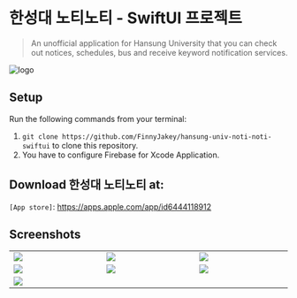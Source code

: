 # 한성대 노티노티 - SwiftUI 프로젝트
> An unofficial application for Hansung University that you can check out notices, schedules, bus and receive keyword notification services.

![logo](https://github.com/FinnyJakey/hansung-univ-noti-noti-flutter/assets/71024092/9d5cf0d8-3aca-4474-880a-63e35428ded6)

## Setup
Run the following commands from your terminal:
1. `git clone https://github.com/FinnyJakey/hansung-univ-noti-noti-swiftui` to clone this repository.
3. You have to configure Firebase for Xcode Application.

## Download 한성대 노티노티 at:
`[App store]`: https://apps.apple.com/app/id6444118912

## Screenshots
<table width="100%">
  <tbody>
    <tr>
      <td width="1%"><img src="https://github.com/FinnyJakey/hansung-univ-noti-noti-swiftui/assets/71024092/94738ca6-88a6-41fb-adac-bb79a83972d1"/></td>
      <td width="1%"><img src="https://github.com/FinnyJakey/hansung-univ-noti-noti-swiftui/assets/71024092/99e422d4-616b-4a25-a772-cb65d8e2ea1a"/></td>
      <td width="1%"><img src="https://github.com/FinnyJakey/hansung-univ-noti-noti-swiftui/assets/71024092/e33649aa-dfd1-4d21-8247-bb7f5de2f6be"/></td>
    </tr>
    <tr>
      <td width="1%"><img src="https://github.com/FinnyJakey/hansung-univ-noti-noti-swiftui/assets/71024092/12cb7995-bce3-4f63-a1c8-4cc609bead11"/></td>
      <td width="1%"><img src="https://github.com/FinnyJakey/hansung-univ-noti-noti-swiftui/assets/71024092/49395bad-a428-4fdf-9070-56b9fceff774"/></td>
      <td width="1%"><img src="https://github.com/FinnyJakey/hansung-univ-noti-noti-swiftui/assets/71024092/99c904cd-da00-434f-a60d-90f48a097a07"/></td>
    </tr>
    <tr>
      <td width="1%"><img src="https://github.com/FinnyJakey/hansung-univ-noti-noti-swiftui/assets/71024092/14f3c428-7c07-40c2-a93a-493f455848ca"/></td>
    </tr>
  </tbody>
</table>

